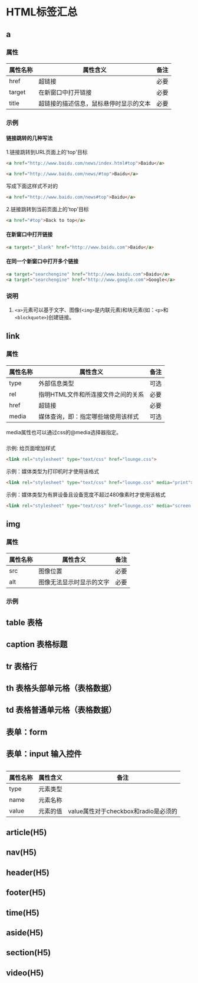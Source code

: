 # HTML标签汇总

## a

### 属性

#### 

|属性名称           |属性含义                       |备注               |
|-------------------|-------------------------------|-------------------|
|href               |超链接                         |必要               |
|target             |在新窗口中打开链接             |必要               |
|title              |超链接的描述信息，鼠标悬停时显示的文本|必要               |


### 示例

#### 链接跳转的几种写法

1.链接跳转到URL页面上的'top'目标

```html
<a href="http://www.baidu.com/news/index.html#top">Baidu</a>
```
```html
<a href="http://www.baidu.com/news/#top">Baidu</a>
```

写成下面这样式不对的

```html
<a href="http://www.baidu.com/news#top">Baidu</a>
```

2.链接跳转到当前页面上的'top'目标

```html
<a href="#top">Back to top</a>
```


#### 在新窗口中打开链接

```html
<a target="_blank" href="http://www.baidu.com">Baidu</a>
```


#### 在同一个新窗口中打开多个链接

```html
<a target="searchengine" href="http://www.baidu.com">Baidu</a>
<a target="searchengine" href="http://www.google.com">Google</a>
```


### 说明

1. `<a>`元素可以基于文字、图像(`<img>`是内联元素)和块元素(如：`<p>`和`<blockquote>`)创建链接。


## link

### 属性

#### 

|属性名称           |属性含义                       |备注                   |
|-------------------|-------------------------------|-----------------------|
|type				|外部信息类型 						|可选|
|rel				|指明HTML文件和所连接文件之间的关系	|必要|
|href				|超链接 							|必要|
|media              |媒体查询，即：指定哪些端使用该样式 |可选|

media属性也可以通过css的@media选择器指定。

###  

示例: 给页面增加样式

```html
<link rel="stylesheet" type="text/css" href="lounge.css">
```

示例：媒体类型为打印机时才使用该格式

```html
<link rel="stylesheet" type="text/css" href="lounge.css" media="print">
```

示例：媒体类型为有屏设备且设备宽度不超过480像素时才使用该格式

```html
<link rel="stylesheet" type="text/css" href="lounge.css" media="screen and (max-device-width: 480px)">
```


## img

### 属性

#### 

|属性名称           |属性含义                       |备注                   |
|-------------------|-------------------------------|-----------------------|
|src                |图像位置                       |必要                   |
|alt                |图像无法显示时显示的文字       |必要                   |


### 示例


## table 表格

## caption 表格标题

## tr 表格行

## th 表格头部单元格（表格数据）

## td 表格普通单元格（表格数据）

## 表单：form


## 表单：input 输入控件

######  

|属性名称           	|属性含义                       |备注                   |
|-------------------|-------------------------------|-----------------------|
|type				|元素类型						||
|name 				|元素名称						||
|value				|元素的值						|value属性对于checkbox和radio是必须的|



## article(H5)
## nav(H5)
## header(H5)
## footer(H5)
## time(H5)
## aside(H5)
## section(H5)
## video(H5)



